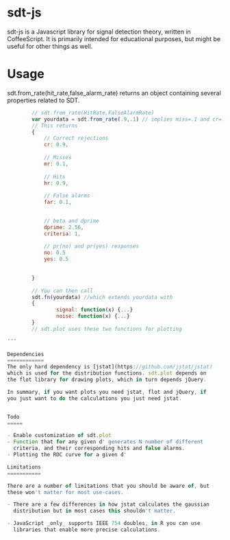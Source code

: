 sdt-js
======

sdt-js is a Javascript library for signal detection theory, written in
CoffeeScript. It is primarily intended for educational purposes, but
might be useful for other things as well.

Usage
=====
sdt.from_rate(hit_rate,false_alarm_rate) returns an object containing
several properties related to SDT. 


```javascript
        // sdt.from_rate(HitRate,FalseAlarmRate)
        var yourdata = sdt.from_rate(.9,.1) // implies miss=.1 and cr=.9
        // This returns
        {
            // Correct rejections
            cr: 0.9,
            
            // Misses 
            mr: 0.1,
            
            // Hits
            hr: 0.9,
            
            // False alarms
            far: 0.1,
            

            // beta and dprime
            dprime: 2.56,
            criteria: 1,
            
            // pr(no) and pr(yes) responses
            no: 0.5
            yes: 0.5

                
        }
        
        // You can then call
        sdt.fn(yourdata) //which extends yourdata with
        {
                signal: function(x) {...}
                noise: function(x) {...}
        }
        // sdt.plot uses these two functions for plotting
        
´´´

Dependencies
============
The only hard dependency is [jstat](https://github.com/jstat/jstat)
which is used for the distribution functions. sdt.plot depends on
the flot library for drawing plots, which in turn depends jQuery.

In summary, if you want plots you need jstat, flot and jQuery, if
you just want to do the calculations you just need jstat.


Todo
=====

- Enable customization of sdt.plot
- Function that for any given d' generates N number of different
  criteria, and their corresponding hits and false alarms.
- Plotting the ROC curve for a given d'

Limitations 
=========== 

There are a number of limitations that you should be aware of, but
these won't matter for most use-cases.

- There are a few differences in how jstat calculates the gaussian
  distribution but in most cases this shouldn't matter.

- JavaScript _only_ supports IEEE 754 doubles, in R you can use
  libraries that enable more precise calculations. 
